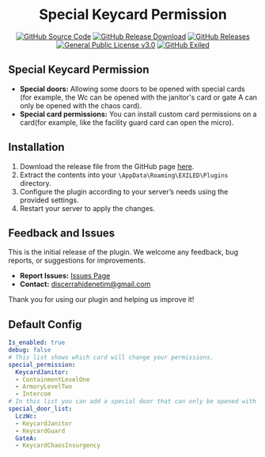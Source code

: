 <h1 align="center">Special Keycard Permission</h1>
<div align="center">
<a href="https://github.com/MS-crew/SpecialKeycardPermissions"><img src="https://img.shields.io/github/actions/workflow/status/Exiled-Team/EXILED/main.yml?style=for-the-badge&logo=githubactions&label=build" href="https://github.com/MS-crew/SpecialKeycardPermissions" alt="GitHub Source Code"></a>
<a href="https://github.com/MS-crew/SpecialKeycardPermissions/releases"><img src="https://img.shields.io/github/downloads/MS-crew/SpecialKeycardPermissions/total?style=for-the-badge&logo=githubactions&label=Downloads" href="https://github.com/MS-crew/SpecialKeycardPermissions/releases" alt="GitHub Release Download"></a>
<a href="https://github.com/MS-crew/SpecialKeycardPermissions/releases"><img src="https://img.shields.io/badge/Build-1.0.1-brightgreen?style=for-the-badge&logo=gitbook" href="https://github.com/MS-crew/SpecialKeycardPermissions/releases" alt="GitHub Releases"></a>
<a href="https://github.com/MS-crew/SpecialKeycardPermissions/blob/master/LICENSE"><img src="https://img.shields.io/badge/Licence-GNU_3.0-blue?style=for-the-badge&logo=gitbook" href="https://github.com/MS-crew/SpecialKeycardPermissions/blob/master/LICENSE" alt="General Public License v3.0"></a>
<a href="https://github.com/ExMod-Team/EXILED"><img src="https://img.shields.io/badge/Exiled-8.13.1-red?style=for-the-badge&logo=gitbook" href="https://github.com/ExMod-Team/EXILED" alt="GitHub Exiled"></a>

</div>

## Special Keycard Permission

- **Special doors:** Allowing some doors to be opened with special cards (for example, the Wc can be opened with the janitor's card or gate A can only be opened with the chaos card).
- **Special card permissions:** You can install custom card permissions on a card(for example, like the facility guard card can open the micro).

## Installation

1. Download the release file from the GitHub page [here](https://github.com/MS-crew/SpecialKeycardPermissions/releases).
2. Extract the contents into your `\AppData\Roaming\EXILED\Plugins` directory.
3. Configure the plugin according to your server’s needs using the provided settings.
4. Restart your server to apply the changes.

## Feedback and Issues

This is the initial release of the plugin. We welcome any feedback, bug reports, or suggestions for improvements.

- **Report Issues:** [Issues Page](https://github.com/MS-crew/SpecialKeycardPermissions/issues)
- **Contact:** [discerrahidenetim@gmail.com](mailto:discerrahidenetim@gmail.com)

Thank you for using our plugin and helping us improve it!
## Default Config
```yml
Is_enabled: true
debug: false
# This list shows which card will change your permissions.
special_permission:
  KeycardJanitor:
  - ContainmentLevelOne
  - ArmoryLevelTwo
  - Intercom
# In this list you can add a special door that can only be opened with the cards you specify.
special_door_list:
  LczWc:
  - KeycardJanitor
  - KeycardGuard
  GateA:
  - KeycardChaosInsurgency
```

